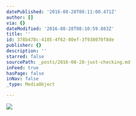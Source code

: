 ```yaml
---
datePublished: '2016-08-28T08:11:00.471Z'
author: []
via: {}
dateModified: '2016-08-28T08:10:59.883Z'
title: ''
id: 378b478c-4185-4f62-80ef-3f938070f8de
publisher: {}
description: ''
starred: false
sourcePath: _posts/2016-08-28-just-checking.md
inFeed: true
hasPage: false
inNav: false
_type: MediaObject

---
```

![](https://the-grid-user-content.s3-us-west-2.amazonaws.com/1a966cd3-0836-4e19-8485-c708340e2069.jpg)